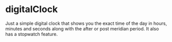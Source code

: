 # digitalClock
Just a simple digital clock that shows you the exact time of the day in hours, minutes and seconds along with the after or post meridian period. It also has a stopwatch feature.
